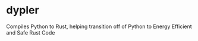 # dypler
Compiles Python to Rust, helping transition off of Python to Energy Efficient and Safe Rust Code

